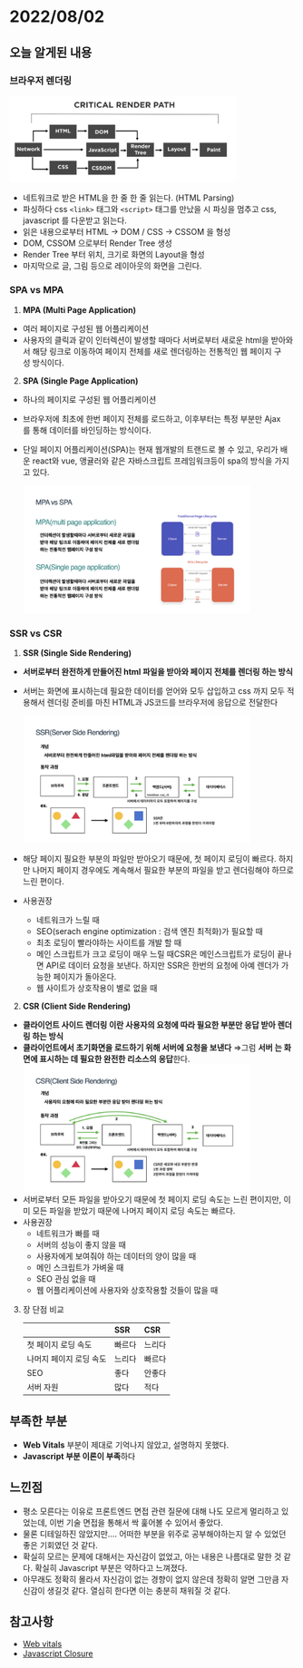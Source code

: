 # 2022/08/02

## 오늘 알게된 내용

### 브라우저 렌더링

<img src="./2022-08-02-images/Untitled.png" width="400">

- 네트워크로 받은 HTML을 한 줄 한 줄 읽는다. (HTML Parsing)
- 파싱하다 css `<link>` 태그와 `<script>` 태그를 만났을 시 파싱을 멈추고 css, javascript 를 다운받고 읽는다.
- 읽은 내용으로부터 HTML → DOM / CSS → CSSOM 을 형성
- DOM, CSSOM 으로부터 Render Tree 생성
- Render Tree 부터 위치, 크기로 화면의 Layout을 형성
- 마지막으로 글, 그림 등으로 레이아웃의 화면을 그린다.

### SPA vs MPA

1. **MPA (Multi Page Application)**

- 여러 페이지로 구성된 웹 어플리케이션
- 사용자의 클릭과 같이 인터렉션이 발생할 때마다 서버로부터 새로운 html을 받아와서 해당 링크로 이동하여 페이지 전체를 새로 렌더링하는 전통적인 웹 페이지 구성 방식이다.

2. **SPA (Single Page Application)**

- 하나의 페이지로 구성된 웹 어플리케이션
- 브라우저에 최초에 한번 페이지 전체를 로드하고, 이후부터는 특정 부분만 Ajax를 통해 데이터를 바인딩하는 방식이다.
- 단일 페이지 어플리케이션(SPA)는 현재 웹개발의 트랜드로 볼 수 있고, 우리가 배운 react와 vue, 앵귤러와 같은 자바스크립트 프레임워크등이 spa의 방식을 가지고 있다.

    <img src="./2022-08-02-images/Untitled%201.png" width="400">

### SSR vs CSR

1. **SSR (Single Side Rendering)**

- **서버로부터 완전하게 만들어진 html 파일을 받아와 페이지 전체를 렌더링 하는 방식**
- 서버는 화면에 표시하는데 필요한 데이터를 얻어와 모두 삽입하고 css 까지 모두 적용해서 렌더링 준비를 마친 HTML과 JS코드를 브라우저에 응답으로 전달한다

    <img src="./2022-08-02-images/Untitled%202.png" width="400">

- 해당 페이지 필요한 부분의 파일만 받아오기 때문에, 첫 페이지 로딩이 빠르다. 하지만 나머지 페이지 경우에도 계속해서 필요한 부분의 파일을 받고 렌더링해야 하므로 느린 편이다.
- 사용권장
  - 네트워크가 느릴 때
  - SEO(serach engine optimization : 검색 엔진 최적화)가 필요할 때
  - 최초 로딩이 빨라야하는 사이트를 개발 할 때
  - 메인 스크립트가 크고 로딩이 매우 느릴 때CSR은 메인스크립트가 로딩이 끝나면 API로 데이터 요청을 보낸다. 하지만 SSR은 한번의 요청에 아예 렌더가 가능한 페이지가 돌아온다.
  - 웹 사이트가 상호작용이 별로 없을 때

2. **CSR (Client Side Rendering)**

- **클라이언트 사이드 렌더링 이란 사용자의 요청에 따라 필요한 부분만 응답 받아 렌더링 하는 방식**
- **클라이언트에서 초기화면을 로드하기 위해 서버에 요청을 보낸다**
  ⇒그럼 **서버 는 화면에 표시하는 데 필요한 완전한 리소스의 응답**한다.
  <img src="./2022-08-02-images/Untitled%203.png" width="400">
- 서버로부터 모든 파일을 받아오기 때문에 첫 페이지 로딩 속도는 느린 편이지만, 이미 모든 파일을 받았기 때문에 나머지 페이지 로딩 속도는 빠르다.
- 사용권장
  - 네트워크가 빠를 때
  - 서버의 성능이 좋지 않을 때
  - 사용자에게 보여줘야 하는 데이터의 양이 많을 때
  - 메인 스크립트가 가벼울 때
  - SEO 관심 없을 때
  - 웹 어플리케이션에 사용자와 상호작용할 것들이 많을 때

3. 장 단점 비교

   |                         | SSR    | CSR    |
   | ----------------------- | ------ | ------ |
   | 첫 페이지 로딩 속도     | 빠르다 | 느리다 |
   | 나머지 페이지 로딩 속도 | 느리다 | 빠르다 |
   | SEO                     | 좋다   | 안좋다 |
   | 서버 자원               | 많다   | 적다   |

## 부족한 부분

- **Web Vitals** 부분이 제대로 기억나지 않았고, 설명하지 못했다.
- **Javascript 부분 이론이 부족**하다

## 느낀점

- 평소 모른다는 이유로 프론트엔드 면접 관련 질문에 대해 나도 모르게 멀리하고 있었는데, 이번 기술 면접을 통해서 싹 훑어볼 수 있어서 좋았다.
- 물론 디테일하진 않았지만…. 어떠한 부분을 위주로 공부해야하는지 알 수 있었던 좋은 기회였던 것 같다.
- 확실히 모르는 문제에 대해서는 자신감이 없었고, 아는 내용은 나름대로 말한 것 같다. 확실히 Javascript 부분은 약하다고 느껴졌다.
- 아무래도 정확히 몰라서 자신감이 없는 경향이 없지 않은데 정확히 알면 그만큼 자신감이 생길것 같다. 열심히 한다면 이는 충분히 채워질 것 같다.

## 참고사항

- [Web vitals](https://web.dev/i18n/ko/vitals/)
- [Javascript Closure](https://developer.mozilla.org/ko/docs/Web/JavaScript/Closures)
